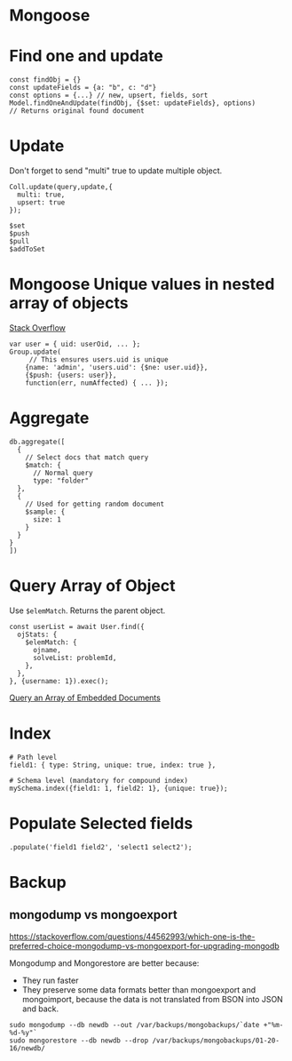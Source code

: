 # Mongoose

# Find one and update
```
const findObj = {}
const updateFields = {a: "b", c: "d"}
const options = {...} // new, upsert, fields, sort
Model.findOneAndUpdate(findObj, {$set: updateFields}, options)
// Returns original found document
```

# Update

Don't forget to send "multi" true to update multiple object.
```
Coll.update(query,update,{
  multi: true,
  upsert: true
});

$set
$push
$pull
$addToSet
```

# Mongoose Unique values in nested array of objects

[Stack Overflow](https://stackoverflow.com/questions/15921700/mongoose-unique-values-in-nested-array-of-objects)

```
var user = { uid: userOid, ... };
Group.update(
     // This ensures users.uid is unique
    {name: 'admin', 'users.uid': {$ne: user.uid}},
    {$push: {users: user}},
    function(err, numAffected) { ... });
```

# Aggregate

```
db.aggregate([
  {
    // Select docs that match query
    $match: {
      // Normal query
      type: "folder"
  },
  {
    // Used for getting random document
    $sample: {
      size: 1
    }
  }
}  
])
```

# Query Array of Object

Use `$elemMatch`. Returns the parent object.

```
const userList = await User.find({
  ojStats: {
    $elemMatch: {
      ojname,
      solveList: problemId,
    },
  },
}, {username: 1}).exec();
```

[Query an Array of Embedded Documents](https://docs.mongodb.com/manual/tutorial/query-array-of-documents/)

# Index

```
# Path level
field1: { type: String, unique: true, index: true },

# Schema level (mandatory for compound index)
mySchema.index({field1: 1, field2: 1}, {unique: true});
```

# Populate Selected fields

```
.populate('field1 field2', 'select1 select2');
```

# Backup

## mongodump vs mongoexport

https://stackoverflow.com/questions/44562993/which-one-is-the-preferred-choice-mongodump-vs-mongoexport-for-upgrading-mongodb

Mongodump and Mongorestore are better because:

- They run faster
- They preserve some data formats better than mongoexport and mongoimport, because the data is not translated from BSON into JSON and back.


```
sudo mongodump --db newdb --out /var/backups/mongobackups/`date +"%m-%d-%y"`
sudo mongorestore --db newdb --drop /var/backups/mongobackups/01-20-16/newdb/
```
